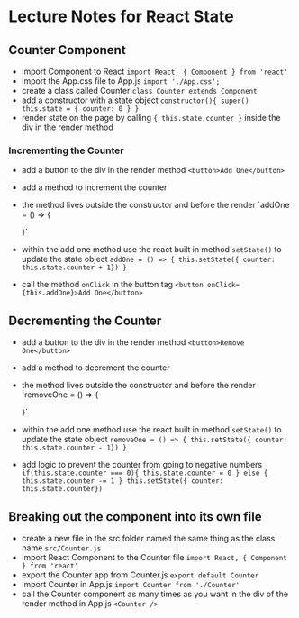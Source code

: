# Lecture Notes for React State

## Counter Component
- import Component to React `import React, { Component } from 'react'`
- import the App.css file to App.js `import './App.css';`
- create a class called Counter
`class Counter extends Component`
- add a constructor with a state object
  `constructor(){
    super()
    this.state = {
      counter: 0
    }
  }`
- render state on the page by calling `{ this.state.counter }` inside the div in the render method

### Incrementing the Counter
- add a button to the div in the render method `<button>Add One</button>`
- add a method to increment the counter
- the method lives outside the constructor and before the render
`addOne = () => {

  }`
- within the add one method use the react built in method `setState()` to update the state object
`addOne = () => {
  this.setState({ counter: this.state.counter + 1})
  }`
- call the method `onClick` in the button tag
`<button onClick={this.addOne}>Add One</button>`

## Decrementing the Counter
- add a button to the div in the render method `<button>Remove One</button>`
- add a method to decrement the counter
- the method lives outside the constructor and before the render
`removeOne = () => {

  }`
- within the add one method use the react built in method `setState()` to update the state object
`removeOne = () => {
  this.setState({ counter: this.state.counter - 1})
  }`
- add logic to prevent the counter from going to negative numbers
` if(this.state.counter === 0){
    this.state.counter = 0
  } else {
    this.state.counter -= 1
  }
  this.setState({ counter: this.state.counter})`

## Breaking out the component into its own file
- create a new file in the src folder named the same thing as the class name `src/Counter.js`
- import React Component to the Counter file `import React, { Component } from 'react'`
- export the Counter app from Counter.js `export default Counter`
- import Counter in App.js `import Counter from './Counter'`
- call the Counter component as many times as you want in the div of the render method in App.js `<Counter />`
